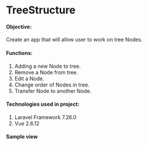 # TreeStructure

#### Objective:
Create an app that will allow user to work on tree Nodes.

#### Functions: 
1. Adding a new Node to tree.
1. Remove a Node from tree.
1. Edit a Node.
1. Change order of Nodes in tree.
1. Transfer Node to another Node.

#### Technologies used in project:
1. Laravel Framework 7.26.0
1. Vue 2.6.12

#### Sample view
